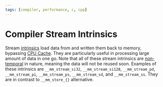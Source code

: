 ```yaml
---
tags: [compiler, performance, c, cpp]
---
```


# Compiler Stream Intrinsics

Stream [intrinsics](202404151959.md) load data from and written them back to
memory, bypassing [CPU Cache](202403191017.md). They are particularly useful in
processing large amount of data in one go. Note that all of these stream
intrinsics are [non-temporal](202407120728.md) in nature, meaning the data will
not be reused soon. Examples of these intrinsics are `__mm_stream_si32`,
`__mm_stream_si128`, `__mm_stream_pd`, `__mm_stream_pi`, `__mm_stream_ps`,
`__mm_stream_sd`, and `__mm_stream_ss`. They are in contrast to `__mm_store_{}`
alternative.
